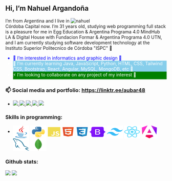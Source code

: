<div>
  <section>
    <h1 align="left"> Hi, I’m Nahuel Argandoña</h1>
    <img align="right" width="300px" src="0fd2c8e9-0370-490c-81e7-8e0845bb6c85-isnet-general-use.png" alt="nahuel" border="0">
    <p align="left">I’m from Argentina and I live in Córdoba Capital now. I’m 31 years old, studying web programming full stack is a pleasure for me in Egg Education & Argentina Programa 4.0 MindHub LA & Digital House with Fundacion Formar & Argentina Programa 4.0 UTN, and I am currently studying software development technology at the Instituto Superior Politecnico de Córdoba "ISPC" 🐣</p>
  </section>

  <section>
    <ul>
      <li style="color: blue;">🌱 I’m interested in informatics and graphic design 👾</li>
      <li style="color: white; background-color: skyblue;">📖 I’m currently learning Java, JavaScript, Python, HTML, CSS, Tailwind CSS, Bootstrap, React, Angular, MySQL, MongoDB, etc 👀</li>
      <li style="color: white; background-color: green;">⚡ I’m looking to collaborate on any project of my interest 💜</li>
    </ul>
    <h3>📫 Social media and portfolio: <a href="https://linktr.ee/aubar48" target="_blank">https://linktr.ee/aubar48</a></h3>
  </section>

  <section>
    <ul>
      <li>
        <a href="https://www.youtube.com/channel/UCv3dFEz4UJQtPJxBWl8npPg" target="_blank">
          <img src="https://img.shields.io/badge/YouTube-FF0000?style=for-the-badge&logo=youtube&logoColor=white">
        </a>
        <a href="https://instagram.com/Aubar48" target="_blank">
          <img src="https://img.shields.io/badge/-Instagram-%23E4405F?style=for-the-badge&logo=instagram&logoColor=white">
        </a>
        <a href="https://www.twitch.tv/aubarcito" target="_blank">
          <img src="https://img.shields.io/badge/Twitch-9146FF?style=for-the-badge&logo=twitch&logoColor=white">
        </a>
        <a href="https://aubar48.github.io/miPortafolioNahuel/" target="_blank">
          <img src="https://img.shields.io/badge/Portfolio-%23333?style=for-the-badge&logo=portfolio&logoColor=white">
        </a>
        <a href="https://www.linkedin.com/in/Aubar48" target="_blank">
          <img src="https://img.shields.io/badge/-LinkedIn-%230077B5?style=for-the-badge&logo=linkedin&logoColor=white">
        </a>
      </li>
    </ul>
  </section>

  <section>
    <h3>Skills in programming:</h3>
    <ul>
      <li>
        <img align="center" alt="JAVA" height="40" width="50" src="https://raw.githubusercontent.com/devicons/devicon/master/icons/java/java-original.svg">
        <img align="center" alt="PYTHON" height="40" width="50" src="https://raw.githubusercontent.com/devicons/devicon/master/icons/python/python-original.svg">
        <img align="center" alt="JS" height="30" width="40" src="https://raw.githubusercontent.com/devicons/devicon/master/icons/javascript/javascript-plain.svg">
        <img align="center" alt="HTML" height="30" width="40" src="https://raw.githubusercontent.com/devicons/devicon/master/icons/html5/html5-original.svg">
        <img align="center" alt="CSS" height="30" width="40" src="https://raw.githubusercontent.com/devicons/devicon/master/icons/css3/css3-original.svg">
        <img align="center" alt="Bootstrap" height="40" width="50" src="https://raw.githubusercontent.com/devicons/devicon/master/icons/bootstrap/bootstrap-original.svg">
        <img align="center" alt="tailwindcss" height="40" width="50" src="https://raw.githubusercontent.com/devicons/devicon/master/icons/tailwindcss/tailwindcss-original.svg">
        <img align="center" alt="REACT" height="40" width="50" src="https://raw.githubusercontent.com/devicons/devicon/master/icons/react/react-original.svg">
        <img align="center" alt="ANGULAR" height="40" width="50" src="https://raw.githubusercontent.com/devicons/devicon/master/icons/angular/angular-original.svg">
        <img align="center" alt="MYSQL" height="40" width="50" src="https://raw.githubusercontent.com/devicons/devicon/master/icons/mysql/mysql-original.svg">
        <img align="center" alt="MongoDb" height="40" width="50" src="https://raw.githubusercontent.com/devicons/devicon/master/icons/mongodb/mongodb-original.svg">
      </li>
    </ul>
  </section>

  <section>
    <h3>Github stats:</h3>

  [![](https://github-readme-stats.vercel.app/api?username=Aubar48&show_icons=true&theme=tokyonight&hide_border=true&locale=en)](https://github.com/Aubar48)
  [![](https://github-readme-streak-stats.herokuapp.com/?user=Aubar48&theme=material-palenight)](https://github.com/Aubar48)
  
  </section>
</div>
